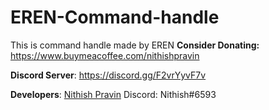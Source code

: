# EREN-Command-handle
This is command handle made by EREN
**Consider Donating:**
https://www.buymeacoffee.com/nithishpravin

**Discord Server**:
https://discord.gg/F2vrYyvF7v

**Developers**:
[Nithish Pravin](https://github.com/Major-Thrust)
Discord: Nithish#6593
